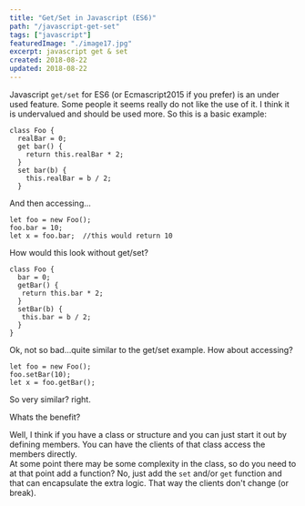 ```yaml
---
title: "Get/Set in Javascript (ES6)"
path: "/javascript-get-set"
tags: ["javascript"]
featuredImage: "./image17.jpg"
excerpt: javascript get & set
created: 2018-08-22
updated: 2018-08-22
---
```


Javascript `get/set` for ES6 (or Ecmascript2015 if you prefer) is an under used feature.  Some people it seems really do not like the use of it.  I think it is undervalued and should be used more.
So this is a basic example:
```
class Foo {
  realBar = 0;
  get bar() {
    return this.realBar * 2;
  }
  set bar(b) {
    this.realBar = b / 2;
  }
```
And then accessing...
```
let foo = new Foo();
foo.bar = 10;
let x = foo.bar;  //this would return 10
```
How would this look without get/set?
```
class Foo {
  bar = 0;
  getBar() {
   return this.bar * 2;
  }
  setBar(b) {
   this.bar = b / 2;
  }
}
```
Ok, not so bad...quite similar to the get/set example.
How about accessing?
```
let foo = new Foo();
foo.setBar(10);
let x = foo.getBar();
```
So very similar? right.

Whats the benefit?

Well, I think if you have a class or structure and you can just start it out by defining members.  You can have the clients of that class access the members directly.  
At some point there may be some complexity in the class, so do you need to at that point add a function? No, just add the `set` and/or `get` function and that can encapsulate the extra logic.  That way the clients don't change (or break).


